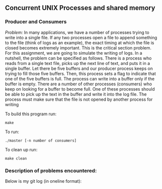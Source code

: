 ## Concurrent UNIX Processes and shared memory

### Producer and Consumers

*Problem:* In many applications, we have a number of processes trying to write into a single file. If any two processes
open a file to append something to the file (think of logs as an example), the exact timing at which the file is closed
becomes extremely important. This is the critical section problem.
For this assignment, we are going to simulate the writing of logs. In a nutshell, the problem can be specified as
follows.
There is a process who reads from a single text file, picks up the next line of text, and puts it in a single buffer. Let
there be five buffers and our producer process keeps on trying to fill those five buffers. Then, this process sets a flag
to indicate that one of the five buffers is full. The process can write into a buffer only if the buffer is empty.
There are a number of other processes (consumers) who keep on looking for a buffer to become full. One of these
processes should be able to pick up the text in the buffer and write it into the log file. The process must make sure
that the file is not opened by another process for writing

To build this program run:
```
make
```

To run:
```    
./master [-n number of consumers]
```

To clean up run:
```
make clean
```

### Description of problems encountered:

Below is my git log (in oneline format):
